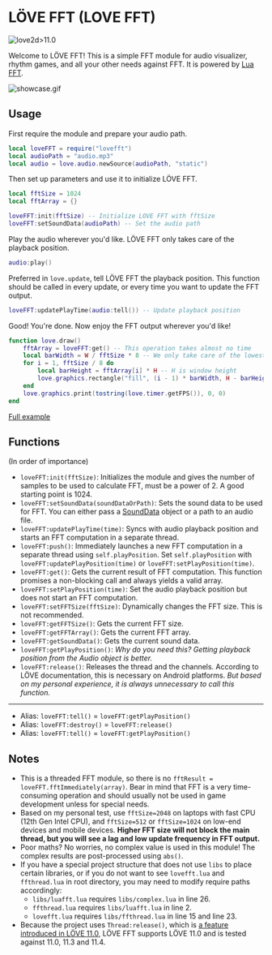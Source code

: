 # LÖVE FFT (LOVE FFT)

![love2d>11.0](https://img.shields.io/badge/L%C3%96VE-%3E11.0-yellowgreen)

Welcome to LÖVE FFT! This is a simple FFT module for audio visualizer, rhythm games, and all your other needs against FFT. It is powered by [Lua FFT](https://github.com/h4rm/luafft).

![showcase.gif](https://s2.loli.net/2022/07/17/uyfUXFL7VOvW8c1.gif)

## Usage

First require the module and prepare your audio path.
    
```lua
local loveFFT = require("lovefft")
local audioPath = "audio.mp3"
local audio = love.audio.newSource(audioPath, "static")
```

Then set up parameters and use it to initialize LÖVE FFT.

```lua
local fftSize = 1024
local fftArray = {}

loveFFT:init(fftSize) -- Initialize LOVE FFT with fftSize
loveFFT:setSoundData(audioPath) -- Set the audio path
```

Play the audio wherever you'd like. LÖVE FFT only takes care of the playback position.

```lua
audio:play()
```

Preferred in `love.update`, tell LÖVE FFT the playback position. This function should be called in every update, or every time you want to update the FFT output.

```lua
loveFFT:updatePlayTime(audio:tell()) -- Update playback position
```

Good! You're done. Now enjoy the FFT output wherever you'd like!

```lua
function love.draw()
    fftArray = loveFFT:get() -- This operation takes almost no time
    local barWidth = W / fftSize * 8 -- We only take care of the lowest 1/8 of the frequencies because it is where most energy resides
    for i = 1, fftSize / 8 do
        local barHeight = fftArray[i] * H -- H is window height
        love.graphics.rectangle("fill", (i - 1) * barWidth, H - barHeight, barWidth, barHeight)
    end
    love.graphics.print(tostring(love.timer.getFPS()), 0, 0)
end
```

[Full example](lovefft.lua)

## Functions

(In order of importance)

- `loveFFT:init(fftSize)`: Initializes the module and gives the number of samples to be used to calculate FFT, must be a power of 2. A good starting point is 1024.
- `loveFFT:setSoundData(soundDataOrPath)`: Sets the sound data to be used for FFT. You can either pass a [SoundData](https://love2d.org/wiki/SoundData) object or a path to an audio file.
- `loveFFT:updatePlayTime(time)`: Syncs with audio playback position and starts an FFT computation in a separate thread.
- `loveFFT:push()`: Immediately launches a new FFT computation in a separate thread using `self.playPosition`. Set `self.playPosition` with `loveFFT:updatePlayPosition(time)` or `loveFFT:setPlayPosition(time)`.
- `loveFFT:get()`: Gets the current result of FFT computation. This function promises a non-blocking call and always yields a valid array.
- `loveFFT:setPlayPosition(time)`: Set the audio playback position but does not start an FFT computation.
- `loveFFT:setFFTSize(fftSize)`: Dynamically changes the FFT size. This is not recommended.
- `loveFFT:getFFTSize()`: Gets the current FFT size.
- `loveFFT:getFFTArray()`: Gets the current FFT array.
- `loveFFT:getSoundData()`: Gets the current sound data.
- `loveFFT:getPlayPosition()`: *Why do you need this? Getting playback position from the Audio object is better.*
- `loveFFT:release()`: Releases the thread and the channels. According to LÖVE documentation, this is necessary on Android platforms. *But based on my personal experience, it is always unnecessary to call this function.*

---

- Alias: `loveFFT:tell()` = `loveFFT:getPlayPosition()`
- Alias: `loveFFT:destroy()` = `loveFFT:release()`
- Alias: `loveFFT:tell()` = `loveFFT:getPlayPosition()`

## Notes

- This is a threaded FFT module, so there is no `fftResult = loveFFT.fftImmediately(array)`. Bear in mind that FFT is a very time-consuming operation and should usually not be used in game development unless for special needs.
- Based on my personal test, use `fftSize=2048` on laptops with fast CPU (12th Gen Intel CPU), and `fftSize=512` or `fftSize=1024` on low-end devices and mobile devices. **Higher FFT size will not block the main thread, but you will see a lag and low update frequency in FFT output.**
- Poor maths? No worries, no complex value is used in this module! The complex results are post-processed using `abs()`.
- If you have a special project structure that does not use `libs` to place certain libraries, or if you do not want to see `lovefft.lua` and `ffthread.lua` in root directory, you may need to modify require paths accordingly:
  - `libs/luafft.lua` requires `libs/complex.lua` in line 26.
  - `ffthread.lua` requires `libs/luafft.lua` in line 2.
  - `lovefft.lua` requires `libs/ffthread.lua` in line 15 and line 23.
- Because the project uses `Thread:release()`, which is [a feature introduced in LÖVE 11.0](https://love2d.org/wiki/Thread), LÖVE FFT supports LÖVE 11.0 and is tested against 11.0, 11.3 and 11.4.
